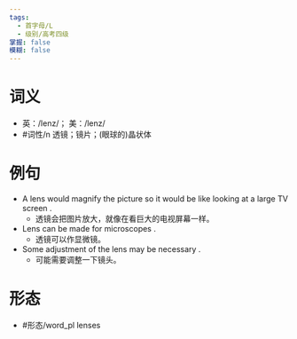 ```yaml
---
tags:
  - 首字母/L
  - 级别/高考四级
掌握: false
模糊: false
---
```

# 词义
- 英：/lenz/； 美：/lenz/
- #词性/n  透镜；镜片；(眼球的)晶状体
# 例句
- A lens would magnify the picture so it would be like looking at a large TV screen .
	- 透镜会把图片放大，就像在看巨大的电视屏幕一样。
- Lens can be made for microscopes .
	- 透镜可以作显微镜。
- Some adjustment of the lens may be necessary .
	- 可能需要调整一下镜头。
# 形态
- #形态/word_pl lenses
